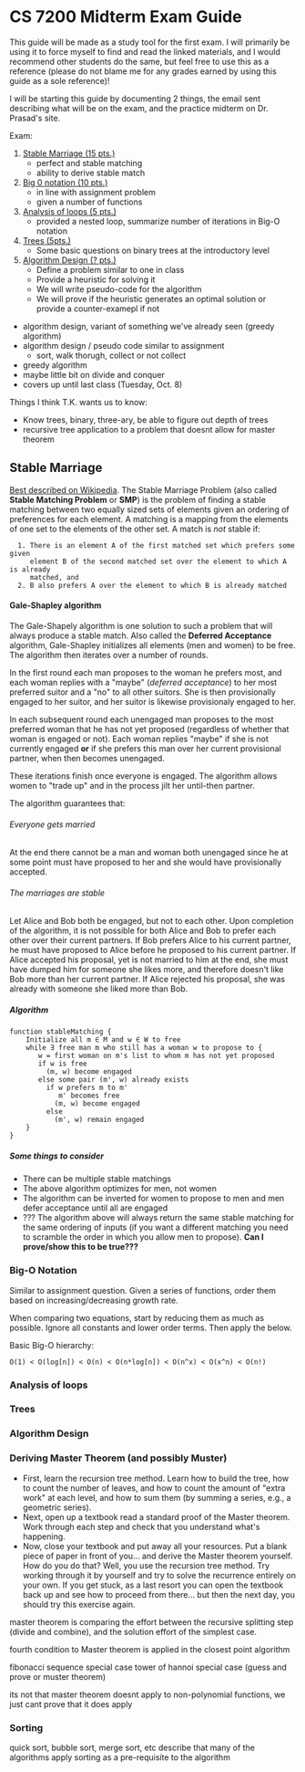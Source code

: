 # CS 7200 Midterm Exam Guide
This guide will be made as a study tool for the first exam.  I will primarily be
using it to force myself to find and read the linked materials, and I would
recommend other students do the same, but feel free to use this as a reference
(please do not blame me for any grades earned by using this guide as a sole
reference)!

I will be starting this guide by documenting 2 things, the email sent
describing what will be on the exam, and the practice midterm on Dr. Prasad's
site.

Exam:
1. [Stable Marriage (15
   pts.)](https://github.com/mkijowski/7200-study-guide/blob/master/README.md#stable-marriage)
   * perfect and stable matching
   * ability to derive stable match
2. [Big 0 notation (10
   pts.)](https://github.com/mkijowski/7200-study-guide/blob/master/README.md#big-o-notation)
   * in line with assignment problem
   * given a number of functions
3. [Analysis of loops (5
   pts.)](https://github.com/mkijowski/7200-study-guide/blob/master/README.md#analysis-of-loops)
   * provided a nested loop, summarize number of iterations in Big-O notation
4. [Trees
   (5pts.)](https://github.com/mkijowski/7200-study-guide/blob/master/README.md#trees)
   * Some basic questions on binary trees at the introductory level
5. [Algorithm Design (?
   pts.)](https://github.com/mkijowski/7200-study-guide/blob/master/README.md#algorithm-design)
   * Define a problem similar to one in class
   * Provide a heuristic for solving it
   * We will write pseudo-code for the algorithm
   * We will prove if the heuristic generates an optimal solution or provide a
     counter-examepl if not


* algorithm design, variant of something we've already seen (greedy algorithm)
* algorithm design / pseudo code similar to assignment
  * sort, walk thorugh, collect or not collect
* greedy algorithm
* maybe little bit on divide and conquer
* covers up until last class (Tuesday, Oct. 8)

Things I think T.K. wants us to know:

* Know trees, binary, three-ary, be able to figure out depth of trees
* recursive tree application to a problem that doesnt allow for master theorem



## Stable Marriage
[Best described on Wikipedia][1]. The Stable Marriage Problem (also called
**Stable Matching Problem** or **SMP**) is the problem of finding a stable 
matching between two equally sized sets of elements given an ordering of 
preferences for each element. A matching is a mapping from the elements of one 
set to the elements of the other set.  A match is *not* stable if:
```
  1. There is an element A of the first matched set which prefers some given 
     element B of the second matched set over the element to which A is already 
     matched, and
  2. B also prefers A over the element to which B is already matched
```

#### Gale-Shapley algorithm
The Gale-Shapely algorithm is one solution to such a problem that will always
produce a stable match.  Also called the **Deferred Acceptance** algorithm,
Gale-Shapley initializes all elements (men and women) to be free.  The algorithm
then iterates over a number of rounds.

In the first round each man proposes to the woman he prefers most, and each
woman replies with a "maybe" (*deferred acceptance*) to her most preferred
suitor and a "no" to all other suitors.  She is then provisionally engaged to
her suitor, and her suitor is likewise provisionaly engaged to her.

In each subsequent round each unengaged man proposes to the most preferred woman
that he has not yet proposed (regardless of whether that woman is engaged or
not).  Each woman replies "maybe" if she is not currently engaged **or** if she
prefers this man over her current provisional partner, when then becomes
unengaged.

These iterations finish once everyone is engaged.  The algorithm allows women to
"trade up" and in the process jilt her until-then partner.

The algorithm guarantees that:

###### Everyone gets married
At the end there cannot be a man and woman both unengaged since he at some point
must have proposed to her and she would have provisionally accepted.

###### The marriages are stable
Let Alice and Bob both be engaged, but not to each other. Upon completion of the 
algorithm, it is not possible for both Alice and Bob to prefer each other over 
their current partners. If Bob prefers Alice to his current partner, he must 
have proposed to Alice before he proposed to his current partner. If Alice 
accepted his proposal, yet is not married to him at the end, she must have 
dumped him for someone she likes more, and therefore doesn't like Bob more 
than her current partner. If Alice rejected his proposal, she was already 
with someone she liked more than Bob.

##### Algorithm
```
function stableMatching {
    Initialize all m ∈ M and w ∈ W to free
    while ∃ free man m who still has a woman w to propose to {
       w = first woman on m's list to whom m has not yet proposed
       if w is free
         (m, w) become engaged
       else some pair (m', w) already exists
         if w prefers m to m'
            m' becomes free
           (m, w) become engaged 
         else
           (m', w) remain engaged
    }
}
```

##### Some things to consider
* There can be multiple stable matchings
* The above algorithm optimizes for men, not women
* The algorithm can be inverted for women to propose to men and men defer
  acceptance until all are engaged
* ??? The algorithm above will always return the same stable matching for the same
  ordering of inputs (if you want a different matching you need to scramble the
  order in which you allow men to propose).  **Can I prove/show this to be true???**

### Big-O Notation
Similar to assignment question.  Given a series of functions, order them based
on increasing/decreasing growth rate.

When comparing two equations, start by reducing them as much as possible.
Ignore all constants and lower order terms.  Then apply the below.

Basic Big-O hierarchy:
```
O(1) < O(log[n]) < O(n) < O(n*log[n]) < O(n^x) < O(x^n) < O(n!)
```

### Analysis of loops

### Trees

### Algorithm Design




### Deriving Master Theorem (and possibly Muster)
* First, learn the recursion tree method. Learn how to build the tree, how to count the number of leaves, and how to count the amount of "extra work" at each level, and how to sum them (by summing a series, e.g., a geometric series).
* Next, open up a textbook read a standard proof of the Master theorem. Work through each step and check that you understand what's happening.
* Now, close your textbook and put away all your resources. Put a blank piece of paper in front of you... and derive the Master theorem yourself. How do you do that? Well, you use the recursion tree method. Try working through it by yourself and try to solve the recurrence entirely on your own. If you get stuck, as a last resort you can open the textbook back up and see how to proceed from there... but then the next day, you should try this exercise again.


master theorem is comparing the effort between the recursive splitting step
(divide and combine), and the solution effort of the simplest case.

fourth condition to Master theorem is applied in the closest point algorithm

fibonacci sequence special case
tower of hannoi special case (guess and prove or muster theorem)

its not that master theorem doesnt apply to non-polynomial functions, we just
cant prove that it does apply

### Sorting
quick sort, bubble sort, merge sort, etc
describe that many of the algorithms apply sorting as a pre-requisite to the
algorithm

[1]:https://en.wikipedia.org/wiki/Stable_marriage_problem

